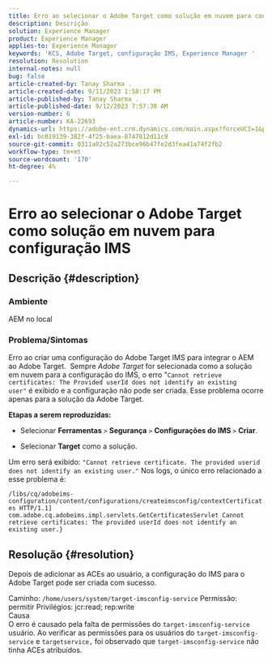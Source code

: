 ```yaml
---
title: Erro ao selecionar o Adobe Target como solução em nuvem para configuração IMS
description: Descrição
solution: Experience Manager
product: Experience Manager
applies-to: Experience Manager
keywords: 'KCS, Adobe Target, configuração IMS, Experience Manager '
resolution: Resolution
internal-notes: null
bug: false
article-created-by: Tanay Sharma .
article-created-date: 9/11/2023 1:58:17 PM
article-published-by: Tanay Sharma .
article-published-date: 9/12/2023 7:57:30 AM
version-number: 6
article-number: KA-22693
dynamics-url: https://adobe-ent.crm.dynamics.com/main.aspx?forceUCI=1&pagetype=entityrecord&etn=knowledgearticle&id=c21b8b3d-ab50-ee11-be6f-6045bd006295
exl-id: bc019139-382f-4f25-baea-8747812d11c9
source-git-commit: 0311a02c52a273bce96b47fe2d3fea41a74f2fb2
workflow-type: tm+mt
source-wordcount: '170'
ht-degree: 4%

---
```


# Erro ao selecionar o Adobe Target como solução em nuvem para configuração IMS

## Descrição {#description}


### Ambiente

AEM no local

### Problema/Sintomas

Erro ao criar uma configuração do Adobe Target IMS para integrar o AEM ao Adobe Target.  Sempre *Adobe Target* for selecionada como a solução em nuvem para a configuração do IMS, o erro &quot;`Cannot retrieve certificates: The Provided userId does not identify an existing user"` é exibido e a configuração não pode ser criada. Esse problema ocorre apenas para a solução da Adobe Target.



<b>Etapas a serem reproduzidas:</b>

- Selecionar <b>Ferramentas</b> `>`  <b>Segurança</b> `>`  <b>Configurações do IMS </b>`>`  <b>Criar</b>.


- Selecionar <b>Target</b> como a solução.


Um erro será exibido: `"Cannot retrieve certificate. The provided userid does not identify an existing user."` Nos logs, o único erro relacionado a esse problema é:

`/libs/cq/adobeims-configuration/content/configurations/createimsconfig/contextCertificates HTTP/1.1]  com.adobe.cq.adobeims.impl.servlets.GetCertificatesServlet Cannot retrieve certificates: The provided userId does not identify an existing user.}`


## Resolução {#resolution}


Depois de adicionar as ACEs ao usuário, a configuração do IMS para o Adobe Target pode ser criada com sucesso.

Caminho: `/home/users/system/target-imsconfig-service` Permissão: permitir Privilégios: jcr:read; rep:write
<br>Causa<br>
O erro é causado pela falta de permissões do `target-imsconfig-service` usuário. Ao verificar as permissões para os usuários do `target-imsconfig-service` e `targetservice,` foi observado que `target-imsconfig-service` não tinha ACEs atribuídos.
